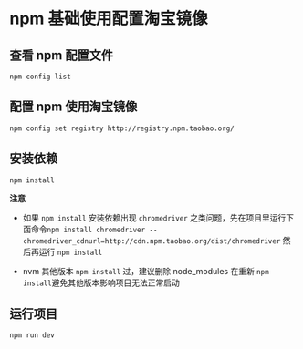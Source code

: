 # npm 基础使用配置淘宝镜像

## 查看 npm 配置文件

```
npm config list
```
## 配置 npm 使用淘宝镜像

```
npm config set registry http://registry.npm.taobao.org/
```

## 安装依赖

```
npm install
```

**注意**

- 如果 `npm install` 安装依赖出现 `chromedriver` 之类问题，先在项目里运行下面命令
​`npm install chromedriver --chromedriver_cdnurl=http://cdn.npm.taobao.org/dist/chromedriver` 然后再运行 `npm install`​

- nvm 其他版本 `npm install`​ 过，建议删除 node_modules 在重新 `npm install`​ 避免其他版本影响项目无法正常启动

## 运行项目

```
npm run dev
```
